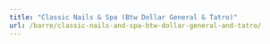 ```yaml
---
title: "Classic Nails & Spa (Btw Dollar General & Tatro)"
url: /barre/classic-nails-and-spa-btw-dollar-general-and-tatro/
---
```

